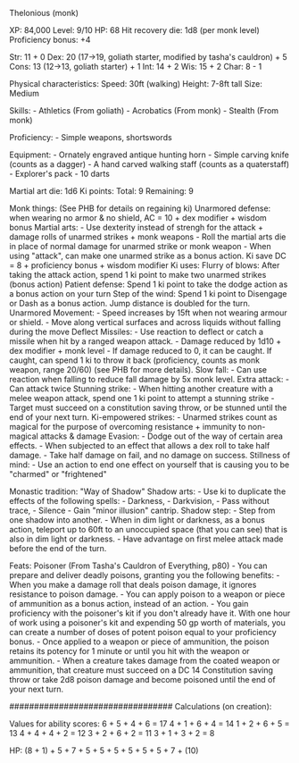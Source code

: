 Thelonious (monk)

XP: 84,000
Level: 9/10
HP: 68
Hit recovery die: 1d8 (per monk level)
Proficiency bonus: +4

Str: 11                                                            + 0
Dex: 20 (17->19, goliath starter, modified by tasha's cauldron)    + 5
Cons: 13 (12->13, goliath starter)                                 + 1
Int: 14                                                            + 2
Wis: 15                                                            + 2
Char: 8                                                            - 1

Physical characteristics:
    Speed: 30ft (walking)
    Height: 7-8ft tall
    Size: Medium

Skills:
    - Athletics (From goliath)
    - Acrobatics (From monk)
    - Stealth (From monk)

Proficiency:
    - Simple weapons, shortswords

Equipment:
    - Ornately engraved antique hunting horn
    - Simple carving knife (counts as a dagger)
    - A hand carved walking staff (counts as a quaterstaff)
    - Explorer's pack
    - 10 darts

Martial art die: 1d6
Ki points: 
    Total: 9
    Remaining: 9
 
Monk things:
    (See PHB for details on regaining ki)
    Unarmored defense: when wearing no armor & no shield, AC = 10 + dex modifier + wisdom bonus
    Martial arts:
        - Use dexterity instead of strengh for the attack + damage rolls of unarmed strikes + monk weapons
        - Roll the martial arts die in place of normal damage for unarmed strike or monk weapon
        - When using "attack", can make one unarmed strike as a bonus action.
    Ki save DC = 8 + proficiency bonus + wisdom modifier
    Ki uses:
        Flurry of blows: After taking the attack action, spend 1 ki point to make two unarmed strikes (bonus action)
        Patient defense: Spend 1 ki point to take the dodge action as a bonus action on your turn
        Step of the wind: Spend 1 ki point to Disengage or Dash as a bonus action. Jump distance is doubled for the turn.
    Unarmored Movement:
        - Speed increases by 15ft when not wearing armour or shield.
        - Move along vertical surfaces and across liquids without falling during the move
    Deflect Missiles:
        - Use reaction to deflect or catch a missile when hit by a ranged weapon attack.
        - Damage reduced by 1d10 + dex modifier + monk level
        - If damage reduced to 0, it can be caught. If caught, can spend 1 ki to throw it back (proficiency, counts as monk weapon, range 20/60) (see PHB for more details).
    Slow fall: 
        - Can use reaction when falling to reduce fall damage by 5x monk level.
    Extra attack:
        - Can attack twice
    Stunning strike:
        - When hitting another creature with a melee weapon attack, spend one 1 ki point to attempt a stunning strike
        - Target must succeed on a constitution saving throw, or be stunned until the end of your next turn.
    Ki-empowered strikes:
        - Unarmed strikes count as magical for the purpose of overcoming resistance + immunity to non-magical attacks & damage
    Evasion:
        - Dodge out of the way of certain area effects.
        - When subjected to an effect that allows a dex roll to take half damage.
        - Take half damage on fail, and no damage on success.
    Stillness of mind:
        - Use an action to end one effect on yourself that is causing you to be "charmed" or "frightened"

Monastic tradition:
    "Way of Shadow"
    Shadow arts:
        - Use ki to duplicate the effects of the following spells:
            - Darkness,
            - Darkvision,
            - Pass without trace, 
            - Silence
        - Gain "minor illusion" cantrip.
    Shadow step: 
        - Step from one shadow into another.
        - When in dim light or darkness, as a bonus action, teleport up to 60ft to an unoccupied space (that you can see) that is also in dim light or darkness.
        - Have advantage on first melee attack made before the end of the turn.

Feats:
    Poisoner (From Tasha's Cauldron of Everything, p80)
        - You can prepare and deliver deadly poisons, granting you the following benefits:
        - When you make a damage roll that deals poison damage, it ignores resistance to poison damage.
        - You can apply poison to a weapon or piece of ammunition as a bonus action, instead of an action.
        - You gain proficiency with the poisoner's kit if you don't already have it. With one hour of work using a poisoner's kit and expending 50 gp worth of materials, you can create a number of doses of potent poison equal to your proficiency bonus. 
        - Once applied to a weapon or piece of ammunition, the poison retains its potency for 1 minute or until you hit with the weapon or ammunition. 
        - When a creature takes damage from the coated weapon or ammunition, that creature must succeed on a DC 14 Constitution saving throw or take 2d8 poison damage and become poisoned until the end of your next turn.


#################################
Calculations (on creation): 

Values for ability scores:
6 + 5 + 4 + 6 = 17
4 + 1 + 6 + 4 = 14
1 + 2 + 6 + 5 = 13
4 + 4 + 4 + 2 = 12
3 + 2 + 6 + 2 = 11
3 + 1 + 3 + 2 = 8

HP: 
(8 + 1) + 5 + 7 + 5 + 5 + 5 + 5 + 5 + 5 + 7 + (10)
